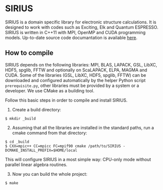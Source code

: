 SIRIUS
======
SIRIUS is a domain specific library for electronic structure calculations. It is designed to work with codes such as Exciting, Elk and Quantum ESPRESSO. SIRIUS is written in C++11 with MPI, OpenMP and CUDA programming models. Up-to-date source code documantation is available [here](https://electronic-structure.github.io/SIRIUS-doc/).

## How to compile
SIRIUS depends on the following libraries: MPI, BLAS, LAPACK, GSL, LibXC, HDF5, spglib, FFTW and optionally on ScaLAPACK, ELPA, MAGMA and CUDA. Some of the libraries (GSL, LibXC, HDF5, spglib, FFTW) can be downloaded and configured automatically by the helper Python script ``prerequisite.py``, other libraries must be provided by a system or a developer. We use CMake as a building tool. 

Follow this basic steps in order to compile and install SIRIUS.

1. Create a build directory:
```console
$ mkdir _build
```

2. Assuming that all the libraries are installed in the standard paths, run a cmake command from that directory:
```console
$ cd _build
$ CXX=mpic++ CC=mpicc FC=mpif90 cmake /path/to/SIRIUS -DCMAKE_INSTALL_PREFIX=$HOME/local
```

This will configure SIRIUS in a most simple way: CPU-only mode without parallel linear algebra routines.

3. Now you can build the whole project:
```console
$ make
```
